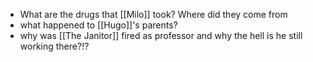 - What are the drugs that [[Milo]] took? Where did they come from
- what happened to [[Hugo]]'s parents?
- why was [[The Janitor]] fired as professor and why the hell is he still working there?!?
